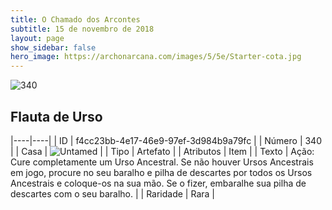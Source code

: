```yaml
---
title: O Chamado dos Arcontes
subtitle: 15 de novembro de 2018
layout: page
show_sidebar: false
hero_image: https://archonarcana.com/images/5/5e/Starter-cota.jpg
---
```


![340](https://cdn.keyforgegame.com/media/card_front/pt/341_340_94548CJ4JMP9_pt.png)

## Flauta de Urso

|----|----|
| ID | f4cc23bb-4e17-46e9-97ef-3d984b9a79fc |
| Número | 340 |
| Casa | ![Untamed](https://archonarcana.com/images/thumb/b/bd/Untamed.png/22px-Untamed.png "Indomados") |
| Tipo | Artefato |
| Atributos | Item |
| Texto | Ação: Cure completamente um Urso Ancestral. Se não houver Ursos Ancestrais em jogo, procure no seu baralho e pilha de descartes por todos os Ursos Ancestrais e coloque-os na sua mão. Se o fizer, embaralhe sua pilha de descartes com o seu baralho. |
| Raridade | Rara |
